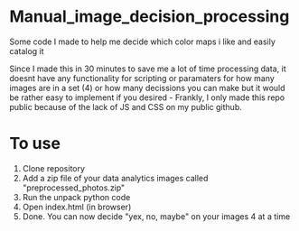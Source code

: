 # Manual_image_decision_processing
 Some code I made to help me decide which color maps i like and easily catalog it 

Since I made this in 30 minutes to save me a lot of time processing data, it doesnt have any functionality for scripting or paramaters for how many images are in a set (4) or how many decissions you can make but it would be rather easy to implement if you desired - Frankly, I only made this repo public because of the lack of JS and CSS on my public github.


# To use
1. Clone repository
2. Add a zip file of your data analytics images called "preprocessed_photos.zip"
3. Run the unpack python code
4. Open index.html (in browser)
5. Done. You can now decide "yex, no, maybe" on your images 4 at a time
